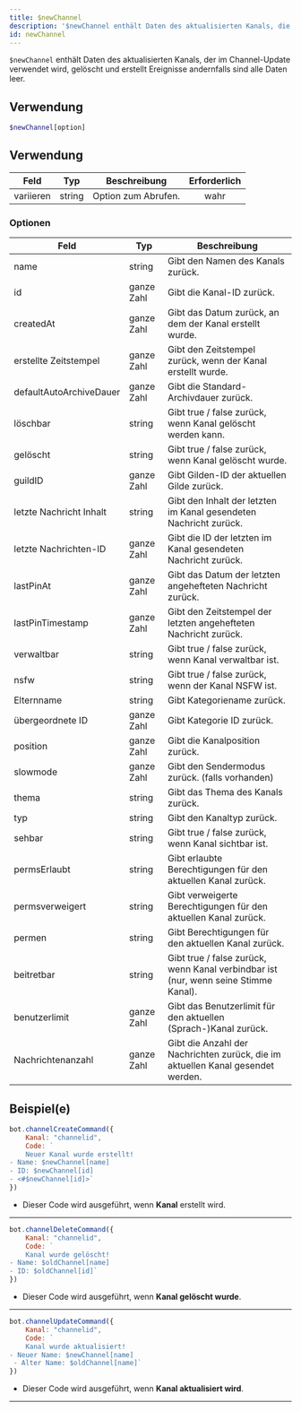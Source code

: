 ```yaml
---
title: $newChannel
description: '$newChannel enthält Daten des aktualisierten Kanals, die im Channel-Update verwendet werden, löschen und erstellen Ereignisse oder sonst sind Daten leer.'
id: newChannel
---
```


`$newChannel` enthält Daten des aktualisierten Kanals, der im Channel-Update verwendet wird, gelöscht und erstellt Ereignisse andernfalls sind alle Daten leer.

## Verwendung

```php
$newChannel[option]
```

## Verwendung

| Feld      | Typ    | Beschreibung        | Erforderlich |
| --------- | ------ | ------------------- |:------------:|
| variieren | string | Option zum Abrufen. |     wahr     |


### Optionen

| Feld                    | Typ        | Beschreibung                                                                        |
| ----------------------- | ---------- | ----------------------------------------------------------------------------------- |
| name                    | string     | Gibt den Namen des Kanals zurück.                                                   |
| id                      | ganze Zahl | Gibt die Kanal-ID zurück.                                                           |
| createdAt               | ganze Zahl | Gibt das Datum zurück, an dem der Kanal erstellt wurde.                             |
| erstellte Zeitstempel   | ganze Zahl | Gibt den Zeitstempel zurück, wenn der Kanal erstellt wurde.                         |
| defaultAutoArchiveDauer | ganze Zahl | Gibt die Standard-Archivdauer zurück.                                               |
| löschbar                | string     | Gibt true / false zurück, wenn Kanal gelöscht werden kann.                          |
| gelöscht                | string     | Gibt true / false zurück, wenn Kanal gelöscht wurde.                                |
| guildID                 | ganze Zahl | Gibt Gilden-ID der aktuellen Gilde zurück.                                          |
| letzte Nachricht Inhalt | string     | Gibt den Inhalt der letzten im Kanal gesendeten Nachricht zurück.                   |
| letzte Nachrichten-ID   | ganze Zahl | Gibt die ID der letzten im Kanal gesendeten Nachricht zurück.                       |
| lastPinAt               | ganze Zahl | Gibt das Datum der letzten angehefteten Nachricht zurück.                           |
| lastPinTimestamp        | ganze Zahl | Gibt den Zeitstempel der letzten angehefteten Nachricht zurück.                     |
| verwaltbar              | string     | Gibt true / false zurück, wenn Kanal verwaltbar ist.                                |
| nsfw                    | string     | Gibt true / false zurück, wenn der Kanal NSFW ist.                                  |
| Elternname              | string     | Gibt Kategoriename zurück.                                                          |
| übergeordnete ID        | ganze Zahl | Gibt Kategorie ID zurück.                                                           |
| position                | ganze Zahl | Gibt die Kanalposition zurück.                                                      |
| slowmode                | ganze Zahl | Gibt den Sendermodus zurück. (falls vorhanden)                                      |
| thema                   | string     | Gibt das Thema des Kanals zurück.                                                   |
| typ                     | string     | Gibt den Kanaltyp zurück.                                                           |
| sehbar                  | string     | Gibt true / false zurück, wenn Kanal sichtbar ist.                                  |
| permsErlaubt            | string     | Gibt erlaubte Berechtigungen für den aktuellen Kanal zurück.                        |
| permsverweigert         | string     | Gibt verweigerte Berechtigungen für den aktuellen Kanal zurück.                     |
| permen                  | string     | Gibt Berechtigungen für den aktuellen Kanal zurück.                                 |
| beitretbar              | string     | Gibt true / false zurück, wenn Kanal verbindbar ist (nur, wenn seine Stimme Kanal). |
| benutzerlimit           | ganze Zahl | Gibt das Benutzerlimit für den aktuellen (Sprach-)Kanal zurück.                     |
| Nachrichtenanzahl       | ganze Zahl | Gibt die Anzahl der Nachrichten zurück, die im aktuellen Kanal gesendet werden.     |

## Beispiel(e)
```js
bot.channelCreateCommand({
    Kanal: "channelid",
    Code: `
    Neuer Kanal wurde erstellt!
- Name: $newChannel[name]
- ID: $newChannel[id]
- <#$newChannel[id]>`
})
```
- Dieser Code wird ausgeführt, wenn __Kanal__ erstellt wird.
---
```js
bot.channelDeleteCommand({
    Kanal: "channelid",
    Code: `
    Kanal wurde gelöscht!
- Name: $oldChannel[name]
- ID: $oldChannel[id]`
})
```
- Dieser Code wird ausgeführt, wenn __Kanal gelöscht wurde__.
---
```js
bot.channelUpdateCommand({
    Kanal: "channelid",
    Code: `
    Kanal wurde aktualisiert!
- Neuer Name: $newChannel[name]
 - Alter Name: $oldChannel[name]`
})
```
- Dieser Code wird ausgeführt, wenn __Kanal aktualisiert wird__.
---